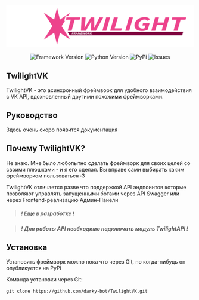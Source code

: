 ![Logo](/docs/SVG/logo-transparent.svg)

<p align="center">
    <img alt="Framework Version" src="https://img.shields.io/badge/latest_version-0.1.0--beta-A04">
    <img alt="Python Version" src="https://img.shields.io/badge/python-3.12-A04">
    <img alt="PyPi" src="https://img.shields.io/badge/pypi-not_yet-000">
    <img alt="Issues" src="https://img.shields.io/github/issues/darky-bot/TwilightVK">
</pg>

## TwilightVK

TwilightVK - это асинхронный фреймворк для удобного взаимодействия с VK API, вдохновленный другими похожими фреймворками.

## Руководство

Здесь очень скоро появится документация

## Почему TwilightVK?

Не знаю. Мне было любопытно сделать фреймворк для своих целей со своими плюшками - и я его сделал. Вы вправе сами выбирать каким фреймворком пользоваться :3

TwilightVK отличается разве что поддержкой API эндпоинтов которые позволяют управлять запущенными ботами через API Swagger или через Frontend-реализацию Админ-Панели
> ##### ! Еще в разработке !

> ##### ! Для работы API необходимо подключать модуль TwilightAPI !

## Установка

Установить фреймворк можно пока что через Git, но когда-нибудь он опубликуется на PyPi

Команда установки через Git:
    
    git clone https://github.com/darky-bot/TwilightVK.git